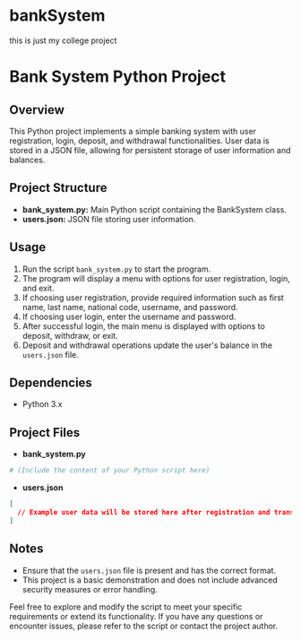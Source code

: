 # bankSystem
this is just my college project
# Bank System Python Project

## Overview
This Python project implements a simple banking system with user registration, login, deposit, and withdrawal functionalities. User data is stored in a JSON file, allowing for persistent storage of user information and balances.

## Project Structure
- **bank_system.py:** Main Python script containing the BankSystem class.
- **users.json:** JSON file storing user information.

## Usage
1. Run the script `bank_system.py` to start the program.
2. The program will display a menu with options for user registration, login, and exit.
3. If choosing user registration, provide required information such as first name, last name, national code, username, and password.
4. If choosing user login, enter the username and password.
5. After successful login, the main menu is displayed with options to deposit, withdraw, or exit.
6. Deposit and withdrawal operations update the user's balance in the `users.json` file.

## Dependencies
- Python 3.x

## Project Files
- **bank_system.py**
```python
# (Include the content of your Python script here)
```

- **users.json**
```json
[
  // Example user data will be stored here after registration and transactions
]
```

## Notes
- Ensure that the `users.json` file is present and has the correct format.
- This project is a basic demonstration and does not include advanced security measures or error handling.

Feel free to explore and modify the script to meet your specific requirements or extend its functionality. If you have any questions or encounter issues, please refer to the script or contact the project author.
